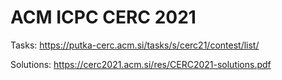 # ACM ICPC CERC 2021

Tasks: https://putka-cerc.acm.si/tasks/s/cerc21/contest/list/

Solutions: https://cerc2021.acm.si/res/CERC2021-solutions.pdf
